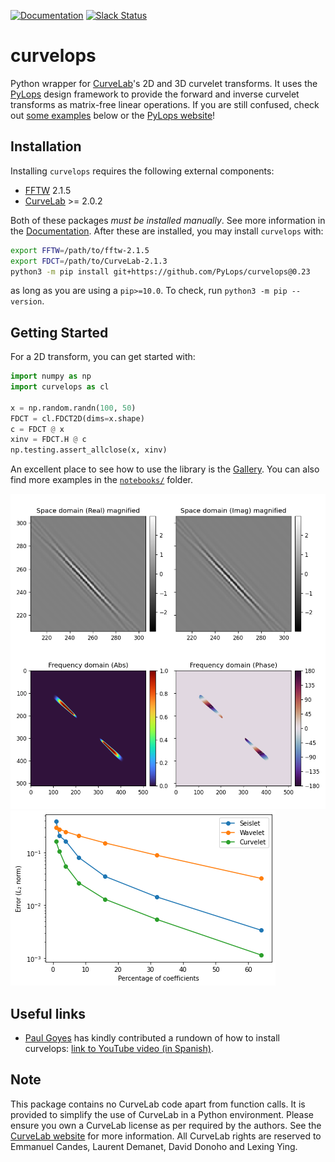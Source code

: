 [![Documentation](https://github.com/PyLops/curvelops/actions/workflows/pages/pages-build-deployment/badge.svg?branch=gh-pages)](https://pylops.github.io/curvelops/)
[![Slack Status](https://img.shields.io/badge/chat-slack-green.svg)](https://pylops.slack.com)

# curvelops

Python wrapper for [CurveLab](http://www.curvelet.org)'s 2D and 3D curvelet
transforms. It uses the [PyLops](https://pylops.readthedocs.io/) design
framework to provide the forward and inverse curvelet transforms as matrix-free
linear operations. If you are still confused, check out
[some examples](https://github.com/PyLops/curvelops/tree/main/examples) below
or the [PyLops website](https://pylops.readthedocs.io/)!

## Installation

Installing `curvelops` requires the following external components:

- [FFTW](http://www.fftw.org/download.html) 2.1.5
- [CurveLab](http://curvelet.org/software.html) >= 2.0.2

Both of these packages _must be installed manually_. See more information in
the [Documentation](https://pylops.github.io/curvelops/installation.html#requirements).
After these are installed, you may install `curvelops` with:

```bash
export FFTW=/path/to/fftw-2.1.5
export FDCT=/path/to/CurveLab-2.1.3
python3 -m pip install git+https://github.com/PyLops/curvelops@0.23
```

as long as you are using a `pip>=10.0`. To check, run `python3 -m pip --version`.

## Getting Started

For a 2D transform, you can get started with:

```python
import numpy as np
import curvelops as cl

x = np.random.randn(100, 50)
FDCT = cl.FDCT2D(dims=x.shape)
c = FDCT @ x
xinv = FDCT.H @ c
np.testing.assert_allclose(x, xinv)
```

An excellent place to see how to use the library is the
[Gallery](https://pylops.github.io/curvelops/gallery/index.html). You can also
find more examples in the
[`notebooks/`](https://github.com/PyLops/curvelops/tree/main/notebooks) folder.

![Demo](https://github.com/PyLops/curvelops/raw/main/docssrc/source/static/demo.png)
![Reconstruction](https://github.com/PyLops/curvelops/raw/main/docssrc/source/static/reconstruction.png)

## Useful links

* [Paul Goyes](https://github.com/PAULGOYES) has kindly contributed a rundown of how to install curvelops: [link to YouTube video (in Spanish)](https://www.youtube.com/watch?v=LAFkknyOpGY).

## Note

This package contains no CurveLab code apart from function calls. It is
provided to simplify the use of CurveLab in a Python environment. Please ensure
you own a CurveLab license as per required by the authors. See the
[CurveLab website](http://curvelet.org/software.html) for more information. All
CurveLab rights are reserved to Emmanuel Candes, Laurent Demanet, David Donoho
and Lexing Ying.
